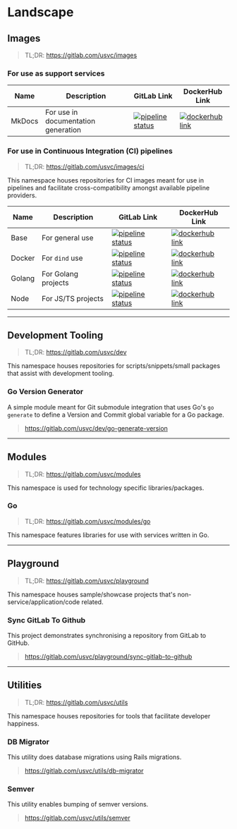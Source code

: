 # Landscape

## Images

> TL;DR: https://gitlab.com/usvc/images

### For use as support services

| Name | Description | GitLab Link | DockerHub Link |
| --- | --- | --- | --- |
| MkDocs | For use in documentation generation | [![pipeline status](https://gitlab.com/usvc/images/mkdocs/badges/master/pipeline.svg)](https://gitlab.com/usvc/images/mkdocs/commits/master) | [![dockerhub link](https://img.shields.io/badge/dockerhub-usvc%2Fmkdocs-blue)](https://hub.docker.com/r/usvc/mkdocs) |

### For use in Continuous Integration (CI) pipelines

> TL;DR: https://gitlab.com/usvc/images/ci

This namespace houses repositories for CI images meant for use in pipelines and facilitate cross-compatibility amongst available pipeline providers.

| Name | Description | GitLab Link | DockerHub Link |
| --- | --- | --- | --- |
| Base | For general use | [![pipeline status](https://gitlab.com/usvc/images/ci/base/badges/master/pipeline.svg)](https://gitlab.com/usvc/images/ci/base/commits/master) | [![dockerhub link](https://img.shields.io/badge/dockerhub-usvc%2Fci--base-blue.svg)](https://hub.docker.com/r/usvc/ci-base) |
| Docker | For `dind` use | [![pipeline status](https://gitlab.com/usvc/images/ci/docker/badges/master/pipeline.svg)](https://gitlab.com/usvc/images/ci/docker/commits/master) | [![dockerhub link](https://img.shields.io/badge/dockerhub-usvc%2Fci--docker-blue.svg)](https://hub.docker.com/r/usvc/ci-docker) |
| Golang | For Golang projects | [![pipeline status](https://gitlab.com/usvc/ci/golang/badges/master/pipeline.svg)](https://gitlab.com/usvc/ci/golang/commits/master) | [![dockerhub link](https://img.shields.io/badge/dockerhub-usvc%2Fci--golang-blue.svg)](https://hub.docker.com/r/usvc/ci-golang) |
| Node | For JS/TS projects | [![pipeline status](https://gitlab.com/usvc/ci/node/badges/master/pipeline.svg)](https://gitlab.com/usvc/ci/node/commits/master) | [![dockerhub link](https://img.shields.io/badge/dockerhub-usvc%2Fci--node-blue.svg)](https://hub.docker.com/r/usvc/ci-node) |

- - -

## Development Tooling

> TL;DR: https://gitlab.com/usvc/dev

This namespace houses repositories for scripts/snippets/small packages that assist with development tooling.

### Go Version Generator
A simple module meant for Git submodule integration that uses Go's `go generate` to define a Version and Commit global variable for a Go package.

> https://gitlab.com/usvc/dev/go-generate-version

- - -

## Modules

> TL;DR: https://gitlab.com/usvc/modules

This namespace is used for technology specific libraries/packages.

### Go

> TL;DR: https://gitlab.com/usvc/modules/go

This namespace features libraries for use with services written in Go.

- - -

## Playground

> TL;DR: https://gitlab.com/usvc/playground

This namespace houses sample/showcase projects that's non-service/application/code related.

### Sync GitLab To Github
This project demonstrates synchronising a repository from GitLab to GitHub.

> https://gitlab.com/usvc/playground/sync-gitlab-to-github

- - -

## Utilities

> TL;DR: https://gitlab.com/usvc/utils

This namespace houses repositories for tools that facilitate developer happiness.

### DB Migrator
This utility does database migrations using Rails migrations.

> https://gitlab.com/usvc/utils/db-migrator

### Semver
This utility enables bumping of semver versions.

> https://gitlab.com/usvc/utils/semver
